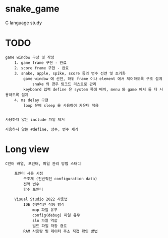 # snake_game

C language study

# TODO

    game window 구상 및 작성
        1. game frame 구현 - 완료
        2. score frame 구현 - 완료
        3. snake, apple, spike, score 등의 변수 선언 및 초기화
            game window 에 선언, 하위 frame 이나 element 에서 제어하도록 구조 설계
                snake 의 경우 링크드 리스트로 관리
            keyboard 입력 define 은 system 쪽에 배치, menu 와 game 에서 둘 다 사용하도록 설계
        4. ms delay 구현
            loop 문에 sleep 을 사용하여 카운터 적용


    사용하지 않는 include 파일 제거

    사용하지 않는 #define, 상수, 변수 제거

# Long view

    C언어 배열, 포인터, 파일 관리 방법 스터디

        포인터 사용 시점
            구조체 (전반적인 configuration data)
            전역 변수
            함수 포인터

        Visual Studio 2022 사용법
            IDE 전반적인 작동 방식
                map 파일 유무
                config(debug) 파일 유무
                sln 파일 역할
                빌드 파일 저장 경로
            RAM 사용량 및 데이터 주소 직접 확인 방법

